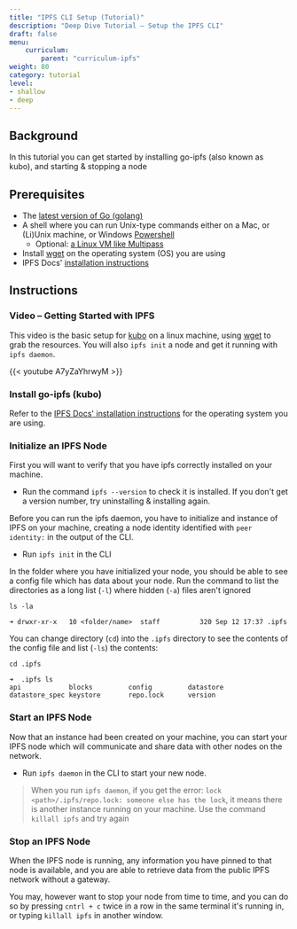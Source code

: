 ```yaml
---
title: "IPFS CLI Setup (Tutorial)"
description: "Deep Dive Tutorial – Setup the IPFS CLI"
draft: false
menu:
    curriculum:
        parent: "curriculum-ipfs"
weight: 80
category: tutorial
level:
- shallow
- deep
---
```


## Background
In this tutorial you can get started by installing go-ipfs (also known as kubo), and starting & stopping a node

## Prerequisites
* The [latest version of Go (golang)](https://go.dev/doc/install)
* A shell where you can run Unix-type commands either on a Mac, or (Li)Unix machine, or Windows [Powershell](https://docs.microsoft.com/en-us/powershell/scripting/install/installing-powershell-on-windows?view=powershell-7.2)
  * Optional: [a Linux VM like Multipass](https://multipass.run/)
* Install [wget](https://www.tecmint.com/install-wget-in-linux/) on the operating system (OS) you are using
* IPFS Docs' [installation instructions](https://docs.ipfs.io/install/command-line/#system-requirements)


## Instructions

### Video – Getting Started with IPFS
This video is the basic setup for [kubo](https://github.com/ipfs/kubo) on a linux machine, using [wget](https://www.tecmint.com/install-wget-in-linux/) to grab the resources. You will also `ipfs init` a node and get it running with `ipfs daemon`.

{{< youtube A7yZaYhrwyM >}}

### Install go-ipfs (kubo)
Refer to the [IPFS Docs' installation instructions](https://docs.ipfs.io/install/command-line/#system-requirements) for the operating system you are using.

### Initialize an IPFS Node
First you will want to verify that you have ipfs correctly installed on your machine.

* Run the command `ipfs --version` to check it is installed. If you don't get a version number, try uninstalling & installing again.

Before you can run the ipfs daemon, you have to initialize and instance of IPFS on your machine, creating a node identity identified with `peer identity:` in the output of the CLI.

* Run `ipfs init` in the CLI

In the folder where you have initialized your node, you should be able to see a config file which has data about your node. Run the command to list the directories as a long list (`-l`) where hidden (`-a`) files aren't ignored

```
ls -la

➜ drwxr-xr-x   10 <folder/name>  staff          320 Sep 12 17:37 .ipfs
```

You can change directory (`cd`) into the `.ipfs` directory to see the contents of the config file and list (`-ls`) the contents:

```➜
cd .ipfs

➜  .ipfs ls
api            blocks         config         datastore      datastore_spec keystore       repo.lock      version
```





### Start an IPFS Node
Now that an instance had been created on your machine, you can start your IPFS node which will communicate and share data with other nodes on the network.

* Run `ipfs daemon` in the CLI to start your new node.

>  When you run `ipfs daemon`, if you get the error: `lock <path>/.ipfs/repo.lock: someone else has the lock`, it means there is another instance running on your machine. Use the command `killall ipfs` and try again

### Stop an IPFS Node
When the IPFS node is running, any information you have pinned to that node is available, and you are able to retrieve data from the public IPFS network without a gateway.

You may, however want to stop your node from time to time, and you can do so by pressing `cntrl + c` twice in a row in the same terminal it's running in, or typing `killall ipfs` in another window.
